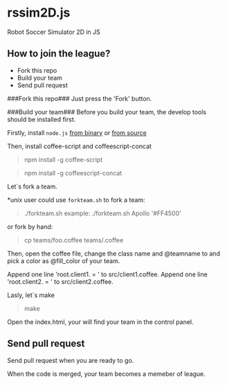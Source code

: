 rssim2D.js
===========

Robot Soccer Simulator 2D in JS


How to join the league?
----------------------

* Fork this repo
* Build your team
* Send pull request

###Fork this repo###
Just press the 'Fork' button.

###Build your team###
Before you build your team, the develop tools should be installed first.

Firstly, install `node.js` [from binary](https://github.com/joyent/node/wiki/Installing-Node.js-via-package-manager) or
[from source](https://github.com/joyent/node/wiki/Installation)

Then, install coffee-script and coffeescript-concat
> npm install -g coffee-script

> npm install -g coffeescript-concat

Let`s fork a team.

*unix user could use `forkteam.sh` to fork a team:

> ./forkteam.sh <team name> <team color>
>  example:  ./forkteam.sh Apollo '#FF4500'

or fork by hand:

> cp teams/foo.coffee teams/<your team name>.coffee

Then, open the coffee file, change the class name and @teamname to <your team name> and pick a color as @fill_color 
of your team.

Append one line 'root.client1.<team name> = <team name>' to src/client1.coffee. 
Append one line 'root.client2.<team name> = <team name>' to src/client2.coffee.


Lasly, let`s make
> make

Open the index.html, your will find your team in the control panel.

## Send pull request ##

Send pull request when you are ready to go.

When the code is merged, your team becomes a memeber of league.



